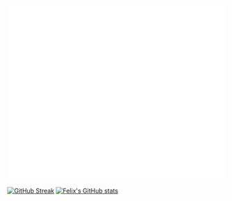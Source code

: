 <div align="center">
	<img src="index.svg" width="100%" height="400">
</div>

[![GitHub Streak](http://github-readme-streak-stats.herokuapp.com?user=F-Kirchhoff&theme=gruvbox&hide_border=true&date_format=j%20M%5B%20Y%5D&background=DD272700)](https://git.io/streak-stats)
[![Felix's GitHub stats](https://github-readme-stats.vercel.app/api?username=F-Kirchhoff&theme=gruvbox)](https://github.com/F-Kirchhoff)
